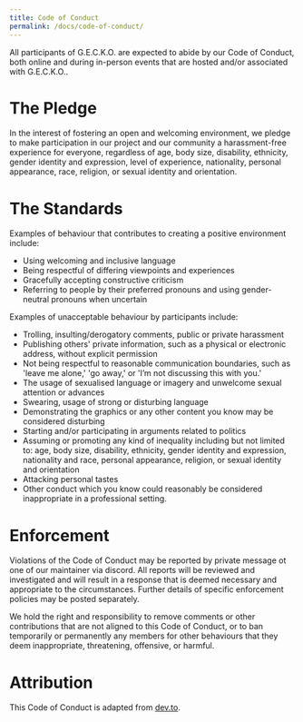 ```yaml
---
title: Code of Conduct
permalink: /docs/code-of-conduct/
---
```


All participants of G.E.C.K.O. are expected to abide by our Code of Conduct, both online and during in-person events
that are hosted and/or associated with G.E.C.K.O..


# The Pledge

In the interest of fostering an open and welcoming environment, we pledge to make participation in our project and our
community a harassment-free experience for everyone, regardless of age, body size, disability, ethnicity, gender
identity and expression, level of experience, nationality, personal appearance, race, religion, or sexual identity and
orientation.

# The Standards

Examples of behaviour that contributes to creating a positive environment include:

- Using welcoming and inclusive language
- Being respectful of differing viewpoints and experiences
- Gracefully accepting constructive criticism
- Referring to people by their preferred pronouns and using gender-neutral pronouns when uncertain

Examples of unacceptable behaviour by participants include:

- Trolling, insulting/derogatory comments, public or private harassment
- Publishing others' private information, such as a physical or electronic address, without explicit permission
- Not being respectful to reasonable communication boundaries, such as 'leave me alone,' 'go away,' or 'I’m not
  discussing this with you.'
- The usage of sexualised language or imagery and unwelcome sexual attention or advances
- Swearing, usage of strong or disturbing language
- Demonstrating the graphics or any other content you know may be considered disturbing
- Starting and/or participating in arguments related to politics
- Assuming or promoting any kind of inequality including but not limited to: age, body size, disability, ethnicity,
  gender identity and expression, nationality and race, personal appearance, religion, or sexual identity and
  orientation
- Attacking personal tastes
- Other conduct which you know could reasonably be considered inappropriate in a professional setting.

# Enforcement

Violations of the Code of Conduct may be reported by private message ot one of our maintainer via discord. All reports will be reviewed
and investigated and will result in a response that is deemed necessary and appropriate to the circumstances. Further
details of specific enforcement policies may be posted separately.

We hold the right and responsibility to remove comments or other contributions that are not aligned to this Code of
Conduct, or to ban temporarily or permanently any members for other behaviours that they deem inappropriate,
threatening, offensive, or harmful.

# Attribution

This Code of Conduct is adapted from [dev.to](https://dev.to/code-of-conduct).
